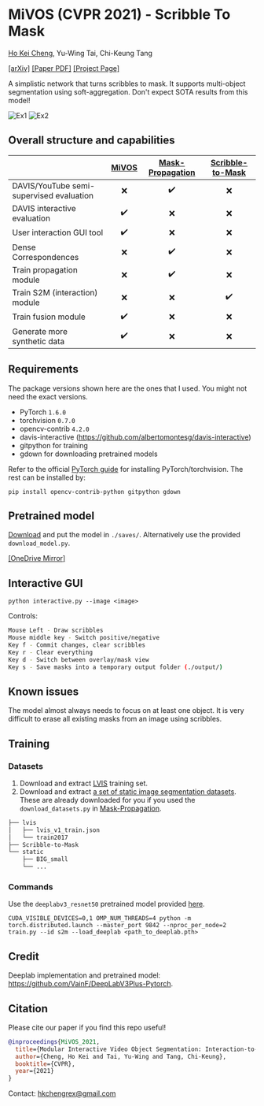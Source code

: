 # MiVOS (CVPR 2021) - Scribble To Mask

[Ho Kei Cheng](https://hkchengrex.github.io/), Yu-Wing Tai, Chi-Keung Tang

[[arXiv]](https://arxiv.org/abs/2103.07941) [[Paper PDF]](https://arxiv.org/pdf/2103.07941.pdf) [[Project Page]](https://hkchengrex.github.io/MiVOS/)

A simplistic network that turns scribbles to mask. It supports multi-object segmentation using soft-aggregation. Don't expect SOTA results from this model!

![Ex1](https://imgur.com/HesuB4x.gif) ![Ex2](https://imgur.com/NmCrCE1.gif)

## Overall structure and capabilities

| | [MiVOS](https://github.com/hkchengrex/MiVOS) | [Mask-Propagation](https://github.com/hkchengrex/Mask-Propagation)| [Scribble-to-Mask](https://github.com/hkchengrex/Scribble-to-Mask)  |
| ------------- |:-------------:|:-----:|:-----:|
| DAVIS/YouTube semi-supervised evaluation | :x: | :heavy_check_mark: | :x: |
| DAVIS interactive evaluation | :heavy_check_mark: | :x: | :x: |
| User interaction GUI tool | :heavy_check_mark: | :x: | :x: |
| Dense Correspondences | :x: | :heavy_check_mark: | :x: |
| Train propagation module | :x: | :heavy_check_mark: | :x: |
| Train S2M (interaction) module | :x: | :x: | :heavy_check_mark: |
| Train fusion module | :heavy_check_mark: | :x: | :x: |
| Generate more synthetic data | :heavy_check_mark: | :x: | :x: |

## Requirements

The package versions shown here are the ones that I used. You might not need the exact versions.

- PyTorch `1.6.0`
- torchvision `0.7.0`
- opencv-contrib `4.2.0`
- davis-interactive (<https://github.com/albertomontesg/davis-interactive>)
- gitpython for training
- gdown for downloading pretrained models

Refer to the official [PyTorch guide](<https://pytorch.org/>) for installing PyTorch/torchvision. The rest can be installed by:

`pip install opencv-contrib-python gitpython gdown`

## Pretrained model

[Download](https://drive.google.com/file/d/1HKwklVey3P2jmmdmrACFlkXtcvNxbKMM/view?usp=sharing) and put the model in `./saves/`. Alternatively use the provided `download_model.py`.

[[OneDrive Mirror]](https://hkustconnect-my.sharepoint.com/:f:/g/personal/hkchengad_connect_ust_hk/EjHifAlvYUFPlEG2qBr-GGQBb1XyzxUvizJiQKBf8te2Cw?e=a6mxKz)

## Interactive GUI

`python interactive.py --image <image>`

Controls:

```bash
Mouse Left - Draw scribbles
Mouse middle key - Switch positive/negative
Key f - Commit changes, clear scribbles
Key r - Clear everything
Key d - Switch between overlay/mask view
Key s - Save masks into a temporary output folder (./output/)
```

## Known issues

The model almost always needs to focus on at least one object. It is very difficult to erase all existing masks from an image using scribbles.

## Training

### Datasets

1. Download and extract [LVIS](https://www.lvisdataset.org/dataset) training set.
2. Download and extract [a set of static image segmentation datasets](https://drive.google.com/file/d/1wUJq3HcLdN-z1t4CsUhjeZ9BVDb9YKLd/view?usp=sharing). These are already downloaded for you if you used the `download_datasets.py` in [Mask-Propagation](https://github.com/hkchengrex/Mask-Propagation).

```bash
├── lvis
│   ├── lvis_v1_train.json
│   └── train2017
├── Scribble-to-Mask
└── static
    ├── BIG_small
    └── ...
```

### Commands

Use the `deeplabv3_resnet50` pretrained model provided [here](https://github.com/VainF/DeepLabV3Plus-Pytorch).

`CUDA_VISIBLE_DEVICES=0,1 OMP_NUM_THREADS=4 python -m torch.distributed.launch --master_port 9842 --nproc_per_node=2 train.py --id s2m --load_deeplab <path_to_deeplab.pth>`

## Credit

Deeplab implementation and pretrained model: <https://github.com/VainF/DeepLabV3Plus-Pytorch>.

## Citation

Please cite our paper if you find this repo useful!

```bibtex
@inproceedings{MiVOS_2021,
  title={Modular Interactive Video Object Segmentation: Interaction-to-Mask, Propagation and Difference-Aware Fusion},
  author={Cheng, Ho Kei and Tai, Yu-Wing and Tang, Chi-Keung},
  booktitle={CVPR},
  year={2021}
}
```

Contact: <hkchengrex@gmail.com>

